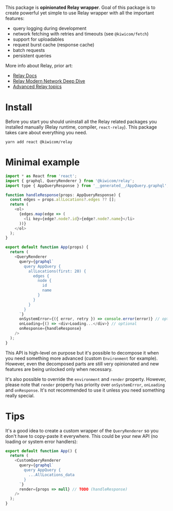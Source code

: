 This package is **opinionated Relay wrapper**. Goal of this package is to create powerful yet simple to use Relay wrapper with all the important features:

- query logging during development
- network fetching with retries and timeouts (see `@kiwicom/fetch`)
- support for uploadables
- request burst cache (response cache)
- batch requests
- persistent queries

More info about Relay, prior art:

- [Relay Docs](https://facebook.github.io/relay/docs/en/introduction-to-relay.html)
- [Relay Modern Network Deep Dive](https://medium.com/entria/relay-modern-network-deep-dive-ec187629dfd3)
- [Advanced Relay topics](https://github.com/mrtnzlml/meta/blob/master/relay.md)

# Install

Before you start you should uninstall all the Relay related packages you installed manually (Relay runtime, compiler, `react-relay`). This package takes care about everything you need.

```text
yarn add react @kiwicom/relay
```

# Minimal example

```js
import * as React from 'react';
import { graphql, QueryRenderer } from '@kiwicom/relay';
import type { AppQueryResponse } from '__generated__/AppQuery.graphql';

function handleResponse(props: AppQueryResponse) {
  const edges = props.allLocations?.edges ?? [];
  return (
    <ol>
      {edges.map(edge => (
        <li key={edge?.node?.id}>{edge?.node?.name}</li>
      ))}
    </ol>
  );
}

export default function App(props) {
  return (
    <QueryRenderer
      query={graphql`
        query AppQuery {
          allLocations(first: 20) {
            edges {
              node {
                id
                name
              }
            }
          }
        }
      `}
      onSystemError={({ error, retry }) => console.error(error)} // optional (Sentry maybe?)
      onLoading={() => <div>Loading...</div>} // optional
      onResponse={handleResponse}
    />
  );
}
```

This API is high-level on purpose but it's possible to decompose it when you need something more advanced (custom `Environment` for example). However, even the decomposed parts are still very opinionated and new features are being unlocked only when necessary.

It's also possible to override the `environment` and `render` property. However, please note that `render` property has priority over `onSystemError`, `onLoading` and `onResponse`. It's not recommended to use it unless you need something really special.

# Tips

It's a good idea to create a custom wrapper of the `QueryRenderer` so you don't have to copy-paste it everywhere. This could be your new API (no loading or system error handlers):

```js
export default function App() {
  return (
    <CustomQueryRenderer
      query={graphql`
        query AppQuery {
          ...AllLocations_data
        }
      `}
      render={props => null} // TODO (handleResponse)
    />
  );
}
```
